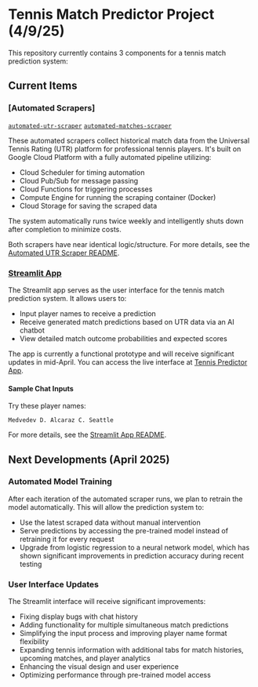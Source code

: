 # Tennis Match Predictor Project (4/9/25)

This repository currently contains 3 components for a tennis match prediction system:

## Current Items

### [Automated Scrapers]
[`automated-utr-scraper`](https://github.com/dom-schulz/utr-tennis-match-predictor/tree/main/automated-utr-scraper)
[`automated-matches-scraper`](https://github.com/dom-schulz/utr-tennis-match-predictor/tree/main/automated-matches-scraper)

These automated scrapers collect historical match data from the Universal Tennis Rating (UTR) platform for professional tennis players. It's built on Google Cloud Platform with a fully automated pipeline utilizing:

- Cloud Scheduler for timing automation
- Cloud Pub/Sub for message passing
- Cloud Functions for triggering processes
- Compute Engine for running the scraping container (Docker)
- Cloud Storage for saving the scraped data

The system automatically runs twice weekly and intelligently shuts down after completion to minimize costs.

Both scrapers have near identical logic/structure. For more details, see the [Automated UTR Scraper README](https://github.com/dom-schulz/utr-tennis-match-predictor/blob/main/automated-utr-scraper/README.md). 


### [Streamlit App](https://github.com/dom-schulz/utr-tennis-match-predictor/tree/main/user-interface)

The Streamlit app serves as the user interface for the tennis match prediction system. It allows users to:

- Input player names to receive a prediction
- Receive generated match predictions based on UTR data via an AI chatbot
- View detailed match outcome probabilities and expected scores

The app is currently a functional prototype and will receive significant updates in mid-April. You can access the live interface at [Tennis Predictor App](https://utr-tennis-match-predictor.streamlit.app/).

#### Sample Chat Inputs
Try these player names:
```
Medvedev D. Alcaraz C. Seattle
```

For more details, see the [Streamlit App README](https://github.com/dom-schulz/utr-tennis-match-predictor/blob/main/user-interface/README.md).


## Next Developments (April 2025)

### Automated Model Training

After each iteration of the automated scraper runs, we plan to retrain the model automatically. This will allow the prediction system to:

- Use the latest scraped data without manual intervention
- Serve predictions by accessing the pre-trained model instead of retraining it for every request
- Upgrade from logistic regression to a neural network model, which has shown significant improvements in prediction accuracy during recent testing

### User Interface Updates

The Streamlit interface will receive significant improvements:

- Fixing display bugs with chat history
- Adding functionality for multiple simultaneous match predictions
- Simplifying the input process and improving player name format flexibility
- Expanding tennis information with additional tabs for match histories, upcoming matches, and player analytics
- Enhancing the visual design and user experience
- Optimizing performance through pre-trained model access 